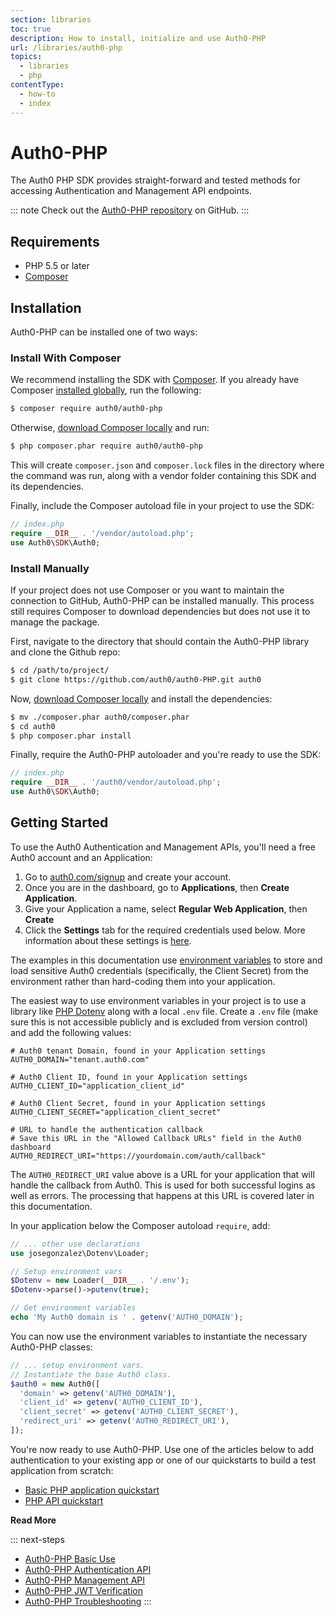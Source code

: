 ```yaml
---
section: libraries
toc: true
description: How to install, initialize and use Auth0-PHP
url: /libraries/auth0-php
topics:
  - libraries
  - php
contentType:
  - how-to
  - index
---
```

# Auth0-PHP

The Auth0 PHP SDK provides straight-forward and tested methods for accessing Authentication and Management API endpoints.

::: note
Check out the [Auth0-PHP repository](https://github.com/auth0/auth0-PHP) on GitHub.
:::

## Requirements

- PHP 5.5 or later
- [Composer](https://getcomposer.org/doc/00-intro.md)

## Installation

Auth0-PHP can be installed one of two ways:

### Install With Composer

We recommend installing the SDK with [Composer](https://getcomposer.org/). If you already have Composer [installed globally](https://getcomposer.org/doc/00-intro.md#globally), run the following:

```bash
$ composer require auth0/auth0-php
```

Otherwise, [download Composer locally](https://getcomposer.org/doc/00-intro.md#locally) and run:

```bash
$ php composer.phar require auth0/auth0-php
```

This will create `composer.json` and `composer.lock` files in the directory where the command was run, along with a vendor folder containing this SDK and its dependencies.

Finally, include the Composer autoload file in your project to use the SDK:

```php
// index.php
require __DIR__ . '/vendor/autoload.php';
use Auth0\SDK\Auth0;
```

### Install Manually

If your project does not use Composer or you want to maintain the connection to GitHub, Auth0-PHP can be installed manually. This process still requires Composer to download dependencies but does not use it to manage the package.

First, navigate to the directory that should contain the Auth0-PHP library and clone the Github repo:

```bash
$ cd /path/to/project/
$ git clone https://github.com/auth0/auth0-PHP.git auth0
```

Now, [download Composer locally](https://getcomposer.org/download/) and install the dependencies:

```bash
$ mv ./composer.phar auth0/composer.phar
$ cd auth0
$ php composer.phar install
```

Finally, require the Auth0-PHP autoloader and you're ready to use the SDK:

```php
// index.php
require __DIR__ . '/auth0/vendor/autoload.php';
use Auth0\SDK\Auth0;
```

## Getting Started

To use the Auth0 Authentication and Management APIs, you'll need a free Auth0 account and an Application:

1. Go to [auth0.com/signup](https://auth0.com/signup) and create your account.
2. Once you are in the dashboard, go to **Applications**, then **Create Application**.
3. Give your Application a name, select **Regular Web Application**, then **Create**
4. Click the **Settings** tab for the required credentials used below. More information about these settings is [here](https://auth0.com/docs/applications/webapps#settings).

The examples in this documentation use [environment variables](https://secure.php.net/manual/en/reserved.variables.environment.php) to store and load sensitive Auth0 credentials (specifically, the Client Secret) from the environment rather than hard-coding them into your application.

The easiest way to use environment variables in your project is to use a library like [PHP Dotenv](https://github.com/josegonzalez/php-dotenv) along with a local `.env` file. Create a `.env` file (make sure this is not accessible publicly and is excluded from version control) and add the following values:

```
# Auth0 tenant Domain, found in your Application settings
AUTH0_DOMAIN="tenant.auth0.com"

# Auth0 Client ID, found in your Application settings
AUTH0_CLIENT_ID="application_client_id"

# Auth0 Client Secret, found in your Application settings
AUTH0_CLIENT_SECRET="application_client_secret"

# URL to handle the authentication callback
# Save this URL in the "Allowed Callback URLs" field in the Auth0 dashboard
AUTH0_REDIRECT_URI="https://yourdomain.com/auth/callback"
```

The `AUTH0_REDIRECT_URI` value above is a URL for your application that will handle the callback from Auth0. This is used for both successful logins as well as errors. The processing that happens at this URL is covered later in this documentation.

In your application below the Composer autoload `require`, add:

```php
// ... other use declarations
use josegonzalez\Dotenv\Loader;

// Setup environment vars
$Dotenv = new Loader(__DIR__ . '/.env');
$Dotenv->parse()->putenv(true);

// Get environment variables
echo 'My Auth0 domain is ' . getenv('AUTH0_DOMAIN');
```

You can now use the environment variables to instantiate the necessary Auth0-PHP classes:

```php
// ... setup environment vars.
// Instantiate the base Auth0 class.
$auth0 = new Auth0([
  'domain' => getenv('AUTH0_DOMAIN'),
  'client_id' => getenv('AUTH0_CLIENT_ID'),
  'client_secret' => getenv('AUTH0_CLIENT_SECRET'),
  'redirect_uri' => getenv('AUTH0_REDIRECT_URI'),
]);
```

You're now ready to use Auth0-PHP. Use one of the articles below to add authentication to your existing app or one of our quickstarts to build a test application from scratch:

* [Basic PHP application quickstart](https://auth0.com/docs/quickstart/webapp/php/)
* [PHP API quickstart](https://auth0.com/docs/quickstart/backend/php/)

**Read More**

::: next-steps
* [Auth0-PHP Basic Use](/libraries/auth0-php/basic-use)
* [Auth0-PHP Authentication API](/libraries/auth0-php/authentication-api)
* [Auth0-PHP Management API](/libraries/auth0-php/management-api)
* [Auth0-PHP JWT Verification](/libraries/auth0-php/jwt-validation)
* [Auth0-PHP Troubleshooting](/libraries/auth0-php/troubleshooting)
:::
